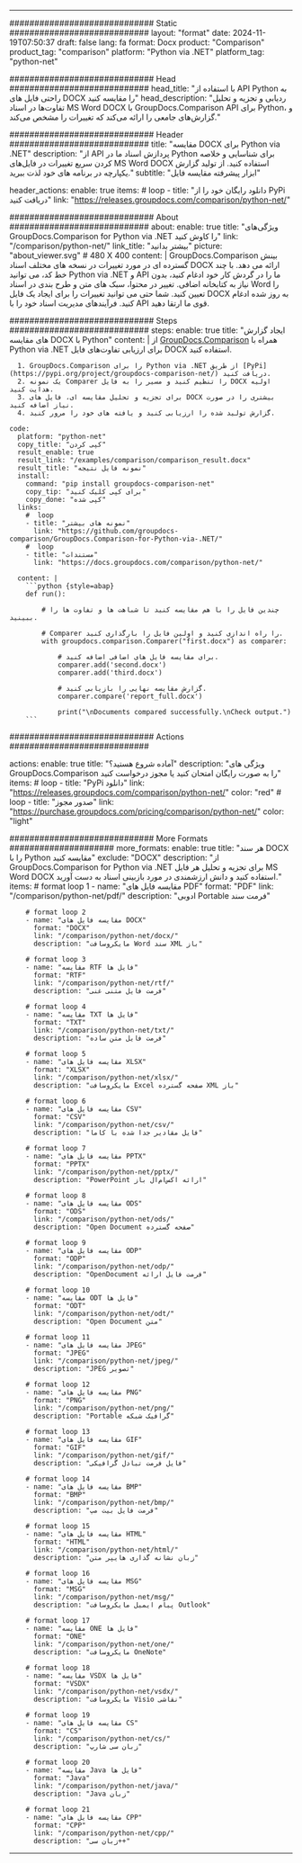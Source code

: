 
---
############################# Static ############################
layout: "format"
date:  2024-11-19T07:50:37
draft: false
lang: fa
format: Docx
product: "Comparison"
product_tag: "comparison"
platform: "Python via .NET"
platform_tag: "python-net"

############################# Head ############################
head_title: "با استفاده از API Python به راحتی فایل های DOCX را مقایسه کنید"
head_description: "ردیابی و تجزیه و تحلیل تفاوت‌ها در اسناد MS Word DOCX با GroupDocs.Comparison API برای Python، و گزارش‌های جامعی را ارائه می‌کند که تغییرات را مشخص می‌کند."

############################# Header ############################
title: "مقایسه DOCX برای Python via .NET" 
description: "از API پردازش اسناد ما در Python برای شناسایی و خلاصه کردن سریع تغییرات در فایل‌های MS Word DOCX استفاده کنید. از تولید گزارش یکپارچه در برنامه های خود لذت ببرید."
subtitle: "ابزار پیشرفته مقایسه فایل" 

header_actions:
  enable: true
  items:
    #  loop
    - title: "دانلود رایگان خود را از PyPi دریافت کنید"
      link: "https://releases.groupdocs.com/comparison/python-net/"
      
############################# About ############################
about:
    enable: true
    title: "ویژگی‌های GroupDocs.Comparison for Python via .NET را کاوش کنید"
    link: "/comparison/python-net/"
    link_title: "بیشتر بدانید"
    picture: "about_viewer.svg" # 480 X 400
    content: |
       GroupDocs.Comparison بینش گسترده ای در مورد تغییرات در نسخه های مختلف اسناد DOCX ارائه می دهد. با چند خط کد، می توانید Python via .NET و API ما را در گردش کار خود ادغام کنید، بدون نیاز به کتابخانه اضافی. تغییر در محتوا، سبک های متن و طرح بندی در اسناد Word را تعیین کنید. شما حتی می توانید تغییرات را برای ایجاد یک فایل DOCX به روز شده ادغام کنید. فرآیندهای مدیریت اسناد خود را با API قوی ما ارتقا دهید.

############################# Steps ############################
steps:
    enable: true
    title: "ایجاد گزارش های مقایسه DOCX با Python"
    content: |
      از [GroupDocs.Comparison](https://products.groupdocs.com/comparison/python-net/) همراه با Python via .NET برای ارزیابی تفاوت‌های فایل DOCX استفاده کنید.
      
      1. GroupDocs.Comparison را برای Python via .NET از طریق [PyPi](https://pypi.org/project/groupdocs-comparison-net/) دریافت کنید.
      2. یک نمونه Comparer را تنظیم کنید و مسیر را به فایل DOCX اولیه هدایت کنید.
      3. برای تجزیه و تحلیل مقایسه ای، فایل های DOCX بیشتری را در صورت نیاز اضافه کنید.
      4. گزارش تولید شده را ارزیابی کنید و یافته های خود را مرور کنید.
   
    code:
      platform: "python-net"
      copy_title: "کپی کردن"
      result_enable: true
      result_link: "/examples/comparison/comparison_result.docx"
      result_title: "نمونه فایل نتیجه"
      install:
        command: "pip install groupdocs-comparison-net"
        copy_tip: "برای کپی کلیک کنید"
        copy_done: "کپی شده"
      links:
        #  loop
        - title: "نمونه های بیشتر"
          link: "https://github.com/groupdocs-comparison/GroupDocs.Comparison-for-Python-via-.NET/"
        #  loop
        - title: "مستندات"
          link: "https://docs.groupdocs.com/comparison/python-net/"
          
      content: |
        ```python {style=abap}
        def run():

            # چندین فایل را با هم مقایسه کنید تا شباهت ها و تفاوت ها را ببینید.

            # Comparer را راه اندازی کنید و اولین فایل را بارگذاری کنید.
            with groupdocs.comparison.Comparer("first.docx") as comparer:

                # برای مقایسه فایل های اضافی اضافه کنید.
                comparer.add('second.docx')
                comparer.add('third.docx')

                # گزارش مقایسه نهایی را بازیابی کنید.
                comparer.compare('report_full.docx')

                print("\nDocuments compared successfully.\nCheck output.")
        ```            

############################# Actions ############################

actions:
  enable: true
  title: "آماده شروع هستید؟"
  description: "ویژگی های GroupDocs.Comparison را به صورت رایگان امتحان کنید یا مجوز درخواست کنید"
  items:
    #  loop
    - title: "PyPi دانلود"
      link: "https://releases.groupdocs.com/comparison/python-net/"
      color: "red"
        #  loop
    - title: "صدور مجوز"
      link: "https://purchase.groupdocs.com/pricing/comparison/python-net/"
      color: "light"


############################# More Formats #####################
more_formats:
    enable: true
    title: "هر سند DOCX را با Python مقایسه کنید"
    exclude: "DOCX"
    description: "از GroupDocs.Comparison for Python via .NET برای تجزیه و تحلیل هر فایل MS Word DOCX استفاده کنید و دانش ارزشمندی در مورد بازبینی اسناد به دست آورید."
    items: 
        # format loop 1
        - name: "مقایسه فایل های PDF"
          format: "PDF"
          link: "/comparison/python-net/pdf/"
          description: "ادوبی Portable فرمت سند"

        # format loop 2
        - name: "مقایسه فایل های DOCX"
          format: "DOCX"
          link: "/comparison/python-net/docx/"
          description: "مایکروسافت Word سند XML باز"

        # format loop 3
        - name: "مقایسه RTF فایل ها"
          format: "RTF"
          link: "/comparison/python-net/rtf/"
          description: "فرمت فایل متنی غنی"

        # format loop 4
        - name: "مقایسه TXT فایل ها"
          format: "TXT"
          link: "/comparison/python-net/txt/"
          description: "فرمت فایل متن ساده"

        # format loop 5
        - name: "مقایسه فایل های XLSX"
          format: "XLSX"
          link: "/comparison/python-net/xlsx/"
          description: "مایکروسافت Excel صفحه گسترده XML باز"

        # format loop 6
        - name: "مقایسه فایل های CSV"
          format: "CSV"
          link: "/comparison/python-net/csv/"
          description: "فایل مقادیر جدا شده با کاما"

        # format loop 7
        - name: "مقایسه فایل های PPTX"
          format: "PPTX"
          link: "/comparison/python-net/pptx/"
          description: "PowerPoint ارائه اکس‌ام‌ال باز"

        # format loop 8
        - name: "مقایسه فایل های ODS"
          format: "ODS"
          link: "/comparison/python-net/ods/"
          description: "Open Document صفحه گسترده"

        # format loop 9
        - name: "مقایسه فایل های ODP"
          format: "ODP"
          link: "/comparison/python-net/odp/"
          description: "OpenDocument فرمت فایل ارائه"

        # format loop 10
        - name: "مقایسه ODT فایل ها"
          format: "ODT"
          link: "/comparison/python-net/odt/"
          description: "Open Document متن"

        # format loop 11
        - name: "مقایسه فایل های JPEG"
          format: "JPEG"
          link: "/comparison/python-net/jpeg/"
          description: "JPEG تصویر"

        # format loop 12
        - name: "مقایسه فایل های PNG"
          format: "PNG"
          link: "/comparison/python-net/png/"
          description: "Portable گرافیک شبکه"

        # format loop 13
        - name: "مقایسه فایل های GIF"
          format: "GIF"
          link: "/comparison/python-net/gif/"
          description: "فایل فرمت تبادل گرافیکی"

        # format loop 14
        - name: "مقایسه فایل های BMP"
          format: "BMP"
          link: "/comparison/python-net/bmp/"
          description: "فرمت فایل بیت مپ"

        # format loop 15
        - name: "مقایسه فایل های HTML"
          format: "HTML"
          link: "/comparison/python-net/html/"
          description: "زبان نشانه گذاری هایپر متن"

        # format loop 16
        - name: "مقایسه فایل های MSG"
          format: "MSG"
          link: "/comparison/python-net/msg/"
          description: "پیام ایمیل مایکروسافت Outlook"

        # format loop 17
        - name: "مقایسه ONE فایل ها"
          format: "ONE"
          link: "/comparison/python-net/one/"
          description: "مایکروسافت OneNote"

        # format loop 18
        - name: "مقایسه VSDX فایل ها"
          format: "VSDX"
          link: "/comparison/python-net/vsdx/"
          description: "مایکروسافت Visio نقاشی"

        # format loop 19
        - name: "مقایسه فایل های CS"
          format: "CS"
          link: "/comparison/python-net/cs/"
          description: "زبان سی شارپ"

        # format loop 20
        - name: "مقایسه Java فایل ها"
          format: "Java"
          link: "/comparison/python-net/java/"
          description: "Java زبان"
          
        # format loop 21
        - name: "مقایسه فایل های CPP"
          format: "CPP"
          link: "/comparison/python-net/cpp/"
          description: "زبان سی++"
---